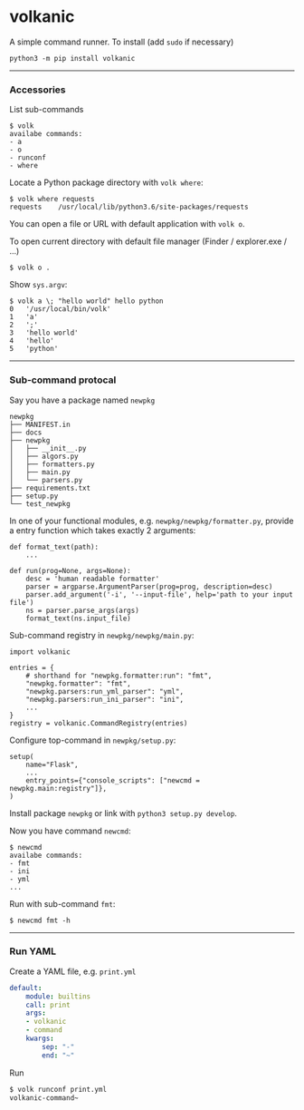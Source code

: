 volkanic
========

A simple command runner. To install (add `sudo` if necessary)

    python3 -m pip install volkanic


-------------------------------------------------------------------------
### Accessories

List sub-commands

    $ volk
    availabe commands:
    - a
    - o
    - runconf
    - where

Locate a Python package directory with `volk where`:

    $ volk where requests
    requests	/usr/local/lib/python3.6/site-packages/requests


You can open a file or URL with default application with `volk o`.

To open current directory with default file manager (Finder / explorer.exe / ...)

    $ volk o .

Show `sys.argv`:

    $ volk a \; "hello world" hello python
    0	'/usr/local/bin/volk'
    1	'a'
    2	';'
    3	'hello world'
    4	'hello'
    5	'python'

-------------------------------------------------------------------------
### Sub-command protocal

Say you have a package named `newpkg`


    newpkg
    ├── MANIFEST.in
    ├── docs
    ├── newpkg
    │   ├── __init__.py
    │   ├── algors.py
    │   ├── formatters.py
    │   ├── main.py
    │   └── parsers.py
    ├── requirements.txt
    ├── setup.py
    └── test_newpkg


In one of your functional modules, e.g. `newpkg/newpkg/formatter.py`,
provide a entry function which takes exactly 2 arguments:


    def format_text(path):
        ...

    def run(prog=None, args=None):
        desc = 'human readable formatter'
        parser = argparse.ArgumentParser(prog=prog, description=desc)
        parser.add_argument('-i', '--input-file', help='path to your input file')
        ns = parser.parse_args(args)
        format_text(ns.input_file)


Sub-command registry in `newpkg/newpkg/main.py`:

    import volkanic

    entries = {
        # shorthand for "newpkg.formatter:run": "fmt",
        "newpkg.formatter": "fmt",
        "newpkg.parsers:run_yml_parser": "yml",
        "newpkg.parsers:run_ini_parser": "ini",
        ...
    }
    registry = volkanic.CommandRegistry(entries)



Configure top-command in `newpkg/setup.py`:

    setup(
        name="Flask",
        ...
        entry_points={"console_scripts": ["newcmd = newpkg.main:registry"]},
    )


Install package `newpkg` or link with `python3 setup.py develop`.

Now you have command `newcmd`:

    $ newcmd
    availabe commands:
    - fmt
    - ini
    - yml
    ...

Run with sub-command `fmt`:

    $ newcmd fmt -h

-------------------------------------------------------------------------
### Run YAML

Create a YAML file, e.g. `print.yml`

```yaml
default:
    module: builtins
    call: print
    args:
    - volkanic
    - command
    kwargs:
        sep: "-"
        end: "~"
 ```

Run

```bash
$ volk runconf print.yml
volkanic-command~
```
